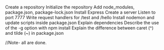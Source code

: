 Create a repository
Initialize the repository
Add node_modules, package.json, package-lock.json
Install Express
Create a server
Listen to port 7777
Write request handlers for /test and /hello
Install nodemon and update scripts inside package.json
Explain dependencies
Describe the use of the -g option with npm install
Explain the difference between caret (^) and tilde (~) in package.json  

//Note- all are done. 